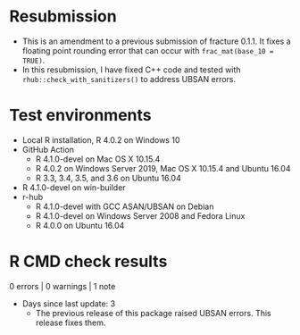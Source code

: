 # Resubmission

* This is an amendment to a previous submission of fracture 0.1.1.
It fixes a floating point rounding error that can occur with `frac_mat(base_10 = TRUE)`.
* In this resubmission, I have fixed C++ code and tested with `rhub::check_with_sanitizers()` to address UBSAN errors.

# Test environments
* Local R installation, R 4.0.2 on Windows 10
* GitHub Action
    * R 4.1.0-devel on Mac OS X 10.15.4
    * R 4.0.2 on Windows Server 2019, Mac OS X 10.15.4 and Ubuntu 16.04
    * R 3.3, 3.4, 3.5, and 3.6 on Ubuntu 16.04
* R 4.1.0-devel on win-builder
* r-hub
    * R 4.1.0-devel with GCC ASAN/UBSAN on Debian
    * R 4.1.0-devel on Windows Server 2008 and Fedora Linux
    * R 4.0.0 on Ubuntu 16.04

# R CMD check results

0 errors | 0 warnings | 1 note

* Days since last update: 3
    * The previous release of this package raised UBSAN errors. This release fixes them.
